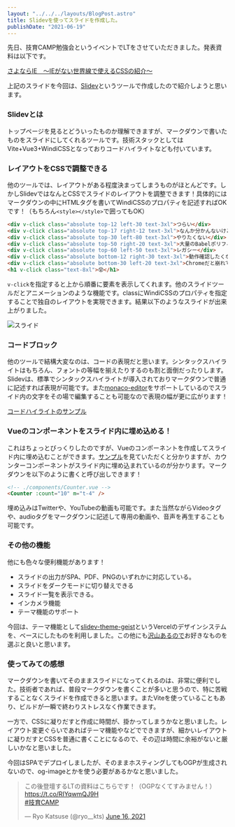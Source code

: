 ```yaml
---
layout: "../../../layouts/BlogPost.astro"
title: Slidevを使ってスライドを作成した。
publishDate: "2021-06-19"
---
```


先日、技育CAMP勉強会というイベントでLTをさせていただきました。発表資料は以下です。

[さよならIE　〜IEがない世界線で使えるCSSの紹介〜](https://good-bye-ie.vercel.app/)

上記のスライドを今回は、[Slidev](https://sli.dev/)というツールで作成したので紹介しようと思います。

### Slidevとは

トップページを見るとどういったものか理解できますが、マークダウンで書いたものをスライドにしてくれるツールです。技術スタックとしてはVite+Vue3+WindiCSSとなっておりコードハイライトなども付いています。

### レイアウトをCSSで調整できる

他のツールでは、レイアウトがある程度決まってしまうものがほとんどです。しかしSlidevではなんとCSSでスライドのレイアウトを調整できます！具体的にはマークダウンの中にHTMLタグを書いてWindiCSSのプロパティを記述すればOKです！（もちろん`<style></style>`で囲ってもOK）


```html
<div v-click class="absolute top-12 left-30 text-3xl">つらい</div>
<div v-click class="absolute top-17 right-12 text-3xl">なんか分かんないけど崩れてる</div>
<div v-click class="absolute top-30 left-80 text-3xl">やりたくない</div>
<div v-click class="absolute top-50 right-20 text-3xl">大量のBabelポリフィル</div>
<div v-click class="absolute top-60 left-50 text-3xl">レガシー</div>
<div v-click class="absolute bottom-12 right-30 text-3xl">動作確認したくない</div>
<div v-click class="absolute bottom-30 left-20 text-3xl">Chromeだと崩れてないのに何故。。。</div>
<h1 v-click class="text-8xl">😵</h1>

```

`v-click`を指定すると上から順番に要素を表示してくれます。他のスライドツールだとアニメーションのような機能です。classにWindiCSSのプロパティを指定することで独自のレイアウトを実現できます。結果以下のようなスライドが出来上がりました。

![スライド](/images/20210619.png)

### コードブロック

他のツールで結構大変なのは、コードの表現だと思います。シンタックスハイライトはもちろん、フォントの等幅を揃えたりするのも割と面倒だったりします。Slidevは、標準でシンタックスハイライトが導入されておりマークダウンで普通に記述すれば表現が可能です。また[monaco-editor](https://microsoft.github.io/monaco-editor/)をサポートしているのでスライド内の文字をその場で編集することも可能なので表現の幅が更に広がります！

[コードハイライトのサンプル](https://demo.sli.dev/starter/4?clicks=1)

### Vueのコンポーネントをスライド内に埋め込める！

これはちょっとびっくりしたのですが、Vueのコンポーネントを作成してスライド内に埋め込むことができます。[サンプル](https://demo.sli.dev/starter/5)を見ていただくと分かりますが、カウンターコンポーネントがスライド内に埋め込まれているのが分かります。マークダウンを以下のように書くと呼び出しできます！


```md
<!-- ./components/Counter.vue -->
<Counter :count="10" m="t-4" />
```

埋め込みはTwitterや、YouTubeの動画も可能です。また当然ながらVideoタグや、audioタグをマークダウンに記述して専用の動画や、音声を再生することも可能です。

### その他の機能

他にも色々な便利機能があります！

- スライドの出力がSPA、PDF、PNGのいずれかに対応している。
- スライドをダークモードに切り替えできる
- スライド一覧を表示できる。
- インカメラ機能
- テーマ機能のサポート

今回は、テーマ機能として[slidev-theme-geist](https://github.com/nico-bachner/slidev-theme-geist)というVercelのデザインシステムを、ベースにしたものを利用しました。この他にも[沢山あるので](https://sli.dev/themes/gallery.html)お好きなものを選ぶと良いと思います。

### 使ってみての感想

マークダウンを書いてそのままスライドになってくれるのは、非常に便利でした。技術者であれば、普段マークダウンを書くことが多いと思うので、特に苦戦することなくスライドを作成できると思います。またViteを使っていることもあり、ビルドが一瞬で終わりストレスなく作業できます。

一方で、CSSに凝りだすと作成に時間が、掛かってしまうかなと思いました。レイアウト変更ぐらいであればテーマ機能やなどでできますが、細かいレイアウトに凝りだすとCSSを普通に書くことになるので、その辺は時間に余裕がないと厳しいかなと思いました。

今回はSPAでデプロイしましたが、そのままホスティングしてもOGPが生成されないので、og-imageとかを使う必要があるかなと思いました。

<blockquote class="twitter-tweet" data-partner="tweetdeck"><p lang="ja" dir="ltr">この後登壇するLTの資料はこちらです！（OGPなくてすみません！）<a href="https://t.co/RIYqwmQJ9H">https://t.co/RIYqwmQJ9H</a><br> <a href="https://twitter.com/hashtag/%E6%8A%80%E8%82%B2CAMP?src=hash&amp;ref_src=twsrc%5Etfw">#技育CAMP</a></p>&mdash; Ryo Katsuse (@ryo__kts) <a href="https://twitter.com/ryo__kts/status/1405105899622998016?ref_src=twsrc%5Etfw">June 16, 2021</a></blockquote>
<script async src="https://platform.twitter.com/widgets.js" charset="utf-8"></script>




